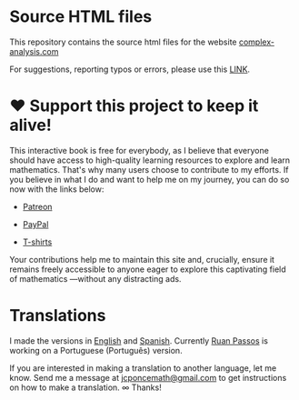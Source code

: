# Source HTML files

This repository contains the source html files for the website [complex-analysis.com](https://complex-analysis.com) 

For suggestions, reporting typos or errors, please use this [LINK](https://github.com/complex-analysis/complex-analysis.github.io/issues).

# ❤️ Support this project to keep it alive!

This interactive book is free for everybody, as I believe that everyone should have access to high-quality learning resources to explore and learn mathematics. That's why many users choose to contribute to my efforts. If you believe in what I do and want to help me on my journey, you can do so now with the links below:

* [Patreon](https://www.patreon.com/jcponce)

* [PayPal](https://paypal.me/jcarlosponce/3)

* [T-shirts](https://jcponcemath.secure-decoration.com/shop/category/complex?c=4336971)

Your contributions help me to maintain this site and, crucially, ensure it remains freely accessible to anyone eager to explore this captivating field of mathematics —without any distracting ads.

# Translations

I made the versions in [English](https://complex-analysis.com) and [Spanish](https://complex-analysis.com/es.html). 
Currently [Ruan Passos](https://www.linkedin.com/in/ruan-passos-8177331a5/) is working on a Portuguese (Português) version.

If you are interested in making a translation to another language,
let me know. Send me a message at <a href="mailto:jcponcemath@gmail.com">jcponcemath@gmail.com</a> 
to get instructions on how to make a translation. ∞ Thanks!
